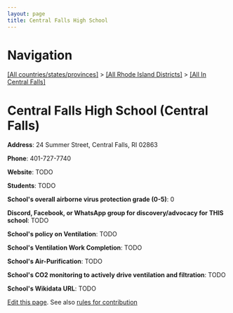 ```yaml
---
layout: page
title: Central Falls High School
---
```

# Navigation

[[All countries/states/provinces]](../../..) > [[All Rhode Island Districts]](../..) > [[All In Central Falls]](..)

# Central Falls High School (Central Falls)

**Address**: 24 Summer Street, Central Falls, RI 02863

**Phone**: 401-727-7740

**Website**: TODO

**Students**: TODO

**School's overall airborne virus protection grade (0-5)**: 0

**Discord, Facebook, or WhatsApp group for discovery/advocacy for THIS school**: TODO

**School's policy on Ventilation**: TODO

**School's Ventilation Work Completion**: TODO

**School's Air-Purification**: TODO

**School's CO2 monitoring to actively drive ventilation and filtration**: TODO

**School's Wikidata URL**: TODO


[Edit this page](https://github.com/ventilate-schools/RI/edit/main/./Central_Falls/Central_Falls_High_School.md). See also [rules for contribution](../../../contribution-rules/)